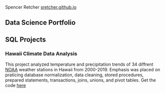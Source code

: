 
Spencer Retcher
[sretcher.github.io](https://github.com/sretcher/sretcher.github.io)
## Data Science Portfolio



## SQL Projects

### Hawaii Climate Data Analysis

This project analyzed temperature and precipitation trends of 34 diffrent [NOAA](https://www.ncdc.noaa.gov/cdo-web/) weather stations in Hawaii from 2000-2019. Emphasis was placed on praticing database normalization, data cleaning, stored procedures, prepared statements, transactions, joins, unions, and pivot tables. Get the code [here](https://github.com/sretcher/hawaii_weather)
